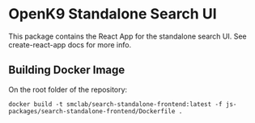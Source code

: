 # OpenK9 Standalone Search UI

This package contains the React App for the standalone search UI. See create-react-app docs for more info.

## Building Docker Image

On the root folder of the repository:

```
docker build -t smclab/search-standalone-frontend:latest -f js-packages/search-standalone-frontend/Dockerfile .
```
